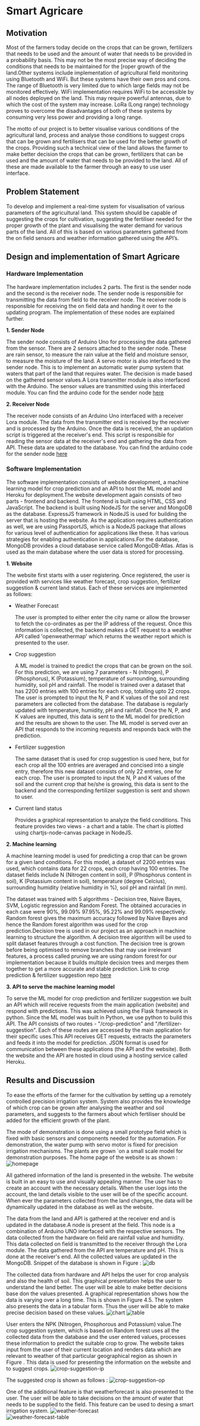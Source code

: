 # Smart Agricare


## Motivation

Most of the farmers today decide on the crops that can be grown, fertilizers that needs to be used and the amount of water that needs to be provided in a probability basis. This may not be the most precise way of deciding the conditions that needs to be maintained for the [roper growth of the land.Other systems include implementation of agricultural field monitoring using Bluetooth and WiFi. But these systems have their own pros and cons. The range of Bluetooth is very limited due to which large fields may not be monitored effectively. WiFi implementation requires WiFi to be accessible by all nodes deployed on the land. This may require powerful antennas, due to which the cost of the system may increase. LoRa (Long range) technology proves to overcome the disadvantages of both of these systems by consuming very less power and providing a long range.

The motto of our project is to better visualise various conditions of the agricultural land, process and analyse those conditions to suggest crops that can be grown and  fertilisers that can be used for the better growth of the crops. Providing such a technical view of the land allows the farmer to make better decision the crops that can be grown, fertilizers that can be used and the amount of water that needs to be provided to the land. All of these are made available to the farmer through an easy to use user interface.

## Problem Statement

To develop and implement a real-time system for visualisation of various parameters of the agricultural land. This system should be capable of suggesting the crops for cultivation, suggesting the fertiliser needed for the proper growth of the plant and visualising the water demand for various parts of the land. All of this is based on various parameters gathered from the on field sensors and weather information gathered using the API’s.


## Design and implementation of Smart Agricare

### Hardware Implementation 

The hardware implementation includes 2 parts. The first is the sender node and the second is the receiver node. The sender node is responsible for transmitting the data from field to the receiver node. The receiver node is responsible for receiving the on field data and handing it over to the updating program. The implementation of these nodes are explained further.

**1. Sender Node**

The sender node consists of Arduino Uno for processing the data gathered from the sensor. There are 2 sensors attached to the sender node. These are rain sensor, to measure the rain value at the field and moisture sensor, to measure the moisture of the land. A servo motor is also interfaced to the sender node. This is to implement an automatic water pump system that waters that part of the land that requires water. The decision is made based on the gathered sensor values.A Lora transmitter module is also interfaced with the Arduino. The sensor values are transmitted using this interfaced module. You can find the arduino code for the sender node [here](/hardwareUpdates/loraArduinoSender/loraArduinoSender.ino) 

**2. Receiver Node**

The receiver node consists of an Arduino Uno interfaced with a receiver Lora module. The data from the transmitter end is received by the receiver and is processed by the Arduino. Once the data is received, the an updation script is triggered at the receiver's end. This script is responsible for reading the sensor data at the receiver's end and gathering the data from API. These data are updated to the database. You can find the arduino code for the sender node [here](/hardwareUpdates/loraReceiver/loraReceiver.ino) 

### Software Implementation

The software implementation consists of website development, a machine learning model for crop prediction and an API to host the ML model and Heroku for deployment.The website development again consists of two parts - frontend and backend. The frontend is built using HTML, CSS and JavaScript. The backend is built using NodeJS for the server and MongoDB as the database. ExpressJS framework in NodeJS is used for building the server that is hosting the website. As the application requires authentication as well, we are using PassportJS, which is a NodeJS package that allows for various level of authentication for applications like these. It has various strategies for enabling authentication in applications.For the database, MongoDB provides a cloud database service called MongoDB-Atlas. Atlas is used as the main database where the user data is stored for processing.

**1. Website**

 The website first starts with a user registering. Once registered, the user is provided with services like weather forecast, crop suggestion, fertilizer suggestion & current land status. Each of these services are implemented as follows: 

* Weather Forecast

     The user is prompted to either enter the city name or allow the browser to fetch the co-ordinates as per the IP address of the request. Once this information is collected, the backend makes a GET request to a weather API called 'openweathermap' which returns the weather report which is presented to the user.

* Crop suggestion

     A ML model is trained to predict the crops that can be grown on the soil. For this prediction, we are using 7 parameters - N (nitrogen), P (Phosphorus), K (Potassium), temperature of surrounding, surrounding humidity, soil pH and rainfall. The model is trained over a dataset that has 2200 entries with 100 entries for each crop, totalling upto 22 crops. The user is prompted to input the N, P and K values of the soil and rest parameters are collected from the database. The database is regularly updated with temperature, humidity, pH and rainfall. Once the N, P, and K values are inputted, this data is sent to the ML model for prediction and the results are shown to the user. The ML model is served over an API that responds to the incoming requests and responds back with the prediction.

* Fertilizer suggestion

     The same dataset that is used for crop suggestion is used here, but for each crop all the 100 entries are averaged and concised into a single entry, therefore this new dataset consists of only 22 entries, one for each crop. The user is prompted to input the N, P and K values of the soil and the current crop that he/she is growing, this data is sent to the backend and the corresponding fertilizer suggestion is sent and shown to user.

* Current land status

     Provides a graphical representation to analyze the field conditions. This feature provides two views - a chart and a table. The chart is plotted using chartjs-node-canvas package in NodeJS.

**2. Machine learning**

 A machine learning model is used for predicting a crop that can be grown for a given land conditions. For this model, a dataset of 2200 entries was used, which contains data for 22 crops, each crop having 100 entries. The dataset fields include N (Nitrogen content in soil), P (Phosphorus content in soil), K (Potassium content in soil), temperature (degree Celcius), surrounding humidity (relative humidity in \%), soil pH and rainfall (in mm).

 The dataset was trained with 5 algorithms - Decision tree, Naive Bayes, SVM, Logistic regression and Random Forest. The obtained accuracies in each case were 90\%, 99.09\% 97.95\%, 95.22\% and 99.09\% respectively. Random forest gives the maximum accuracy followed by Naive Bayes and hence the Random forest algorithm was used for the crop prediction.Decision tree is used in our project as an approach in machine learning to structure the algorithm. A decision tree algorithm will be used to split dataset features through a cost function. The decision tree is grown before being optimised to remove branches that may use irrelevant features, a process called pruning.we are using random forest for our implementation because it builds multiple decision trees and merges them together to get a more accurate and stable prediction.
Link to crop prediction & fertilizer suggestion repo
[here](https://github.com/gokulBalaG/FYP-CodeBase-ML-deployment)

**3. API to serve the machine learning model**

 To serve the ML model for crop prediction and fertilizer suggestion we built an API which will receive requests from the main application (website) and respond with predictions. This was achieved using the Flask framework in python. Since the ML model was built in Python, we use python to build this API. The API consists of two routes - "/crop-prediction" and "/fertilizer-suggestion". Each of these routes are accessed by the main application for their specific uses.This API receives GET requests, extracts the parameters and feeds it into the model for prediction. JSON format is used for communication between these applications (the API and the website). Both the website and the API are hosted in cloud using a hosting service called Heroku.
 
 ## Results and Discussion
 
 To ease the efforts of the farmer for the cultivation by setting up a remotely controlled precision irrigation system. System also provides the knowledge of which crop can be grown after analysing the weather and soil parameters, and suggests to the farmers about which fertiliser should be added for the efficient growth of the plant.
 
 The mode of demonstration is done using a small prototype   field which is fixed with basic sensors and components needed for the automation. For demonstration, the water pump with servo motor is fixed for precision irrigation mechanisms. The plants are grown `on a small scale model for demonstration purposes. The home page of the website is as shown : 
![homepage](/images/home.png)

All gathered information of the land is presented in the website. The website is built in an easy to use and visually appealing manner. The user has to create an account with the necessary details. When the user logs into the account, the land details visible to the user will be of the specific account. When ever the parameters collected from the land changes, the data will be dynamically updated in the database as well as the website.

The data from the land and API is gathered at the receiver end and is updated in the database.A node is present at the field. This node is a combination of Arduino UNO interfaced with the respective sensors. The data collected from the hardware on field are rainfall value and humidity. This data collected on field is transmitted to the receiver through the Lora module. The data gathered from the API are temperature and pH. This is done at the receiver's end. All the collected values are updated in the MongoDB. Snippet of the database is shown in Figure :
![db](/iamges/mongodb.png)

The collected data from hardware and API helps the user for crop analysis and also the health of soil. This graphical presentation helps the user to understand the land better. The user will be able to make better decisions base don the values presented. A graphical representation shows how the data is varying over a long time. This is shown in Figure 4.5. The system also presents the data in a tabular form. Thus the user will be able to make precise decision based on these values. 
![chart](/iamges/view-land-status-chart.png)
![table](/iamges/view-land-status-table.png)

User enters the NPK (Nitrogen, Phosphorous and Potassium) value.The crop suggestion system, which is based on Random forest uses all the collected data from the database and the user entered values, processes these information to predict the suitable crop to grow.  The website takes input from the user of their current location and renders data which are relevant to weather of that particular geographical region as shown in Figure . This data is used for presenting the information on the website and to suggest crops.
![crop-suggestion-ip](/iamges/crop-suggestion-1-input.png)

The suggested crop is shown as follows :
![crop-suggestion-op](/iamges/crop-suggestion-2-output.png)

One of the additional feature is that weatherforecast is also presented to the user. The user will be able to take decisions on the amount of water that needs to be supplied to the field. This feature can be used to desing a smart irrigation system. 
![weather-forecast](/iamges/weather-forecast-1-input.png)  
![weather-forecast-table](/iamges/weather-forecast-2-output.png)


